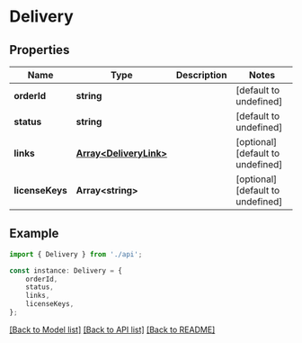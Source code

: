 # Delivery


## Properties

Name | Type | Description | Notes
------------ | ------------- | ------------- | -------------
**orderId** | **string** |  | [default to undefined]
**status** | **string** |  | [default to undefined]
**links** | [**Array&lt;DeliveryLink&gt;**](DeliveryLink.md) |  | [optional] [default to undefined]
**licenseKeys** | **Array&lt;string&gt;** |  | [optional] [default to undefined]

## Example

```typescript
import { Delivery } from './api';

const instance: Delivery = {
    orderId,
    status,
    links,
    licenseKeys,
};
```

[[Back to Model list]](../README.md#documentation-for-models) [[Back to API list]](../README.md#documentation-for-api-endpoints) [[Back to README]](../README.md)
